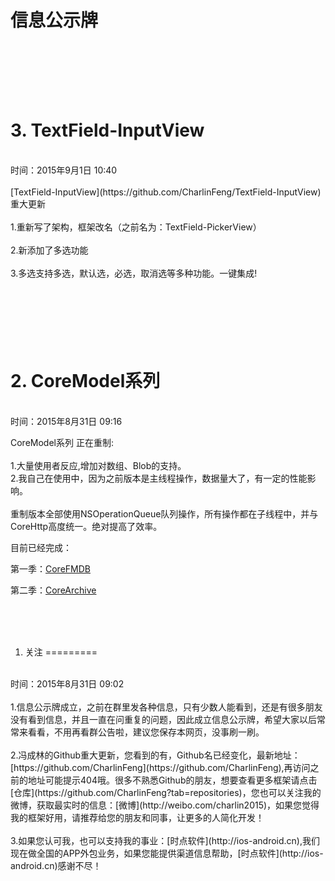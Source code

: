 信息公示牌
=========


<br/><br/><br/>
3. TextField-InputView
=========
<br/>
时间：2015年9月1日 10:40<br/><br/>
[TextField-InputView](https://github.com/CharlinFeng/TextField-InputView) 重大更新<br/><br/>
1.重新写了架构，框架改名（之前名为：TextField-PickerView）<br/><br/>
2.新添加了多选功能<br/><br/>
3.多选支持多选，默认选，必选，取消选等多种功能。一键集成!




<br/><br/><br/>
2. CoreModel系列
=========

<br/>
时间：2015年8月31日 09:16<br/>

CoreModel系列 正在重制:<br/>
<br/>
1.大量使用者反应,增加对数组、Blob的支持。<br/>
2.我自己在使用中，因为之前版本是主线程操作，数据量大了，有一定的性能影响。<br/>
<br/>
重制版本全部使用NSOperationQueue队列操作，所有操作都在子线程中，并与CoreHttp高度统一。绝对提高了效率。<br/>

目前已经完成：<br/>

第一季：[CoreFMDB](https://github.com/nsdictionary/CoreFMDB) <br/>

第二季：[CoreArchive](https://github.com/nsdictionary/CoreArchive)<br/>



<br/><br/><br/>
1. 关注
=========

<br/>
时间：2015年8月31日 09:02
<br/><br/>
1.信息公示牌成立，之前在群里发各种信息，只有少数人能看到，还是有很多朋友没有看到信息，并且一直在问重复的问题，因此成立信息公示牌，希望大家以后常常来看看，不用再看群公告啦，建议您保存本网页，没事刷一刷。<br/>

<br/>
2.冯成林的Github重大更新，您看到的有，Github名已经变化，最新地址：[https://github.com/CharlinFeng](https://github.com/CharlinFeng),再访问之前的地址可能提示404哦。很多不熟悉Github的朋友，想要查看更多框架请点击[仓库](https://github.com/CharlinFeng?tab=repositories)，您也可以关注我的微博，获取最实时的信息：[微博](http://weibo.com/charlin2015)，如果您觉得我的框架好用，请推荐给您的朋友和同事，让更多的人简化开发！<br/>


<br/>
3.如果您认可我，也可以支持我的事业：[时点软件](http://ios-android.cn),我们现在做全国的APP外包业务，如果您能提供渠道信息帮助，[时点软件](http://ios-android.cn)感谢不尽！
